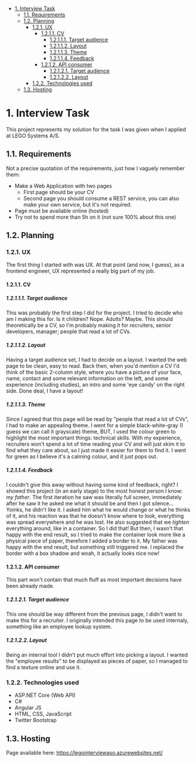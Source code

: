 - [1. Interview Task](#1-interview-task)  
  - [1.1. Requirements](#11-requirements)  
  - [1.2. Planning](#12-planning)    
    - [1.2.1. UX](#121-ux)      
      - [1.2.1.1. CV](#1211-cv)        
        - [1.2.1.1.1. Target audience](#12111-target-audience)        
        - [1.2.1.1.2. Layout](#12112-layout)        
        - [1.2.1.1.3. Theme](#12113-theme)        
        - [1.2.1.1.4. Feedback](#12114-feedback)      
      - [1.2.1.2. API consumer](#1212-api-consumer)        
        - [1.2.1.2.1. Target audience](#12121-target-audience)        
        - [1.2.1.2.2. Layout](#12122-layout)    
    - [1.2.2. Technologies used](#122-technologies-used)  
  - [1.3. Hosting](#13-hosting)

# 1. Interview Task

This project represents my solution for the task I was given when I applied at LEGO Systems A/S.
## 1.1. Requirements
Not a precise quotation of the requirements, just how I vaguely remember them:
* Make a Web Application with two pages
  * First page should be your CV
  * Second page you should consume a REST service, you can also make your own service, but it's not required.
* Page must be available online (hosted)
* Try not to spend more than 5h on it (not sure 100% about this one)
## 1.2. Planning
### 1.2.1. UX
The first thing I started with was UX. At that point (and now, I guess), as a frontend engineer, UX represented a really big part of my job. 
#### 1.2.1.1. CV
##### 1.2.1.1.1. Target audience
This was probably the first step I did for the project. I tried to decide who am I making this for. Is it children? Nope. Adults? Maybe. This should theoretically be a CV, so I'm probably making it for recruiters, senior developers, manager; people that read a lot of CVs. 

##### 1.2.1.1.2. Layout
Having a target audience set, I had to decide on a layout. I wanted the web page to be clean, easy to read. Back then, when you'd mention a CV I'd think of the basic 2-column style, where you have a picture of your face, name, contact and some relevant information on the left, and some experience (including studies), an intro and some 'eye candy' on the right side. Done deal, I have a layout!

##### 1.2.1.1.3. Theme
Since I agreed that this page will be read by "people that read a lot of CVs", I had to make an appealing theme. I went for a simple black-white-gray (I guess we can call it grayscale) theme, BUT, I used the colour green to highlight the most important things: technical skills. With my experience, recruiters won't spend a lot of time reading your CV and will just skim it to find what they care about, so I just made it easier for them to find it. I went for green as I believe it's a calming colour, and it just pops out.

##### 1.2.1.1.4. Feedback
I couldn't give this away without having some kind of feedback, right? I showed this project (in an early stage) to the most honest person I know: _my father_. The first iteration he saw was literally full screen, immediately after he saw it he asked me what it should be and then I got silence... Yoinks, he didn't like it. I asked him what he would change or what he thinks of it, and his reaction was that he doesn't know where to look, everything was spread everywhere and he was lost. He also suggested that we _tighten_ everything around, like in a container. So I did that! But then, I wasn't that happy with the end result, so I tried to make the container look more like a physical piece of paper, therefore I added a border to it. My father was happy with the end result, but something still triggered me. I replaced the border with a box shadow and woah, it actually looks nice now!

#### 1.2.1.2. API consumer
This part won't contain that much fluff as most important decisions have been already made.

##### 1.2.1.2.1. Target audience
This one should be way different from the previous page, I didn't want to make this for a recruiter. I originally intended this page to be used internaly, something like an employee lookup system. 

##### 1.2.1.2.2. Layout
Being an internal tool I didn't put much effort into picking a layout. I wanted the "employee results" to be displayed as pieces of paper, so I managed to find a texture online and use it.
### 1.2.2. Technologies used

* ASP.NET Core (Web API)
* C#
* Angular JS
* HTML, CSS, JavaScript
* Twitter Bootstrap

## 1.3. Hosting
Page available here: https://legointerviewaso.azurewebsites.net/
